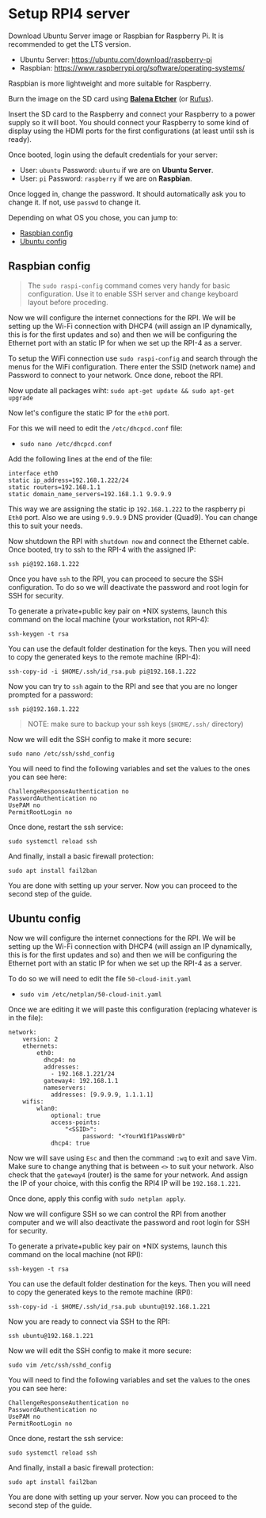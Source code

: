 # Setup RPI4 server

Download Ubuntu Server image or Raspbian for Raspberry Pi. It is recommended to get the LTS version.

- Ubuntu Server: https://ubuntu.com/download/raspberry-pi
- Raspbian: https://www.raspberrypi.org/software/operating-systems/

Raspbian is more lightweight and more suitable for Raspberry.

Burn the image on the SD card using [**Balena Etcher**](https://www.balena.io/etcher/) (or [Rufus](https://rufus.ie/en_US/)).

Insert the SD card to the Raspberry and connect your Raspberry to a power supply so it will boot. You should connect your Raspberry to some kind of display using the HDMI ports for the first configurations (at least until ssh is ready).

Once booted, login using the default credentials for your server:

- User: `ubuntu` Password: `ubuntu` if we are on **Ubuntu Server**.
- User: `pi` Password: `raspberry` if we are on **Raspbian**.

Once logged in, change the password. It should automatically ask you to change it. If not, use `passwd` to change it.

Depending on what OS you chose, you can jump to:
- [Raspbian config](https://github.com/pluja/Selfhosted-Google-Photos-Alternative/blob/main/01-Setting-Up-The-Server.md#raspbian-config)
- [Ubuntu config](https://github.com/pluja/Selfhosted-Google-Photos-Alternative/blob/main/01-Setting-Up-The-Server.md#ubuntu-config)

## Raspbian config

> The `sudo raspi-config` command comes very handy for basic configuration. Use it to enable SSH server and change keyboard layout before proceding.

Now we will configure the internet connections for the RPI. We will be setting up the Wi-Fi connection with DHCP4 (will assign an IP dynamically, this is for the first updates and so) and then we will be configuring the Ethernet port with an static IP for when we set up the RPI-4 as a server.

To setup the WiFi connection use `sudo raspi-config` and search through the menus for the WiFi configuration. There enter the SSID (network name) and Password to connect to your network. Once done, reboot the RPI.

Now update all packages wiht:
`sudo apt-get update && sudo apt-get upgrade`

Now let's configure the static IP for the `eth0` port.

For this we will need to edit the `/etc/dhcpcd.conf` file:
- `sudo nano /etc/dhcpcd.conf`

Add the following lines at the end of the file:

```
interface eth0
static ip_address=192.168.1.222/24    
static routers=192.168.1.1
static domain_name_servers=192.168.1.1 9.9.9.9
```

This way we are assigning the static ip `192.168.1.222` to the raspberry pi `Eth0` port. Also we are using `9.9.9.9` DNS provider (Quad9). You can change this to suit your needs.

Now shutdown the RPI with `shutdown now` and connect the Ethernet cable. Once booted, try to ssh to the RPI-4 with the assigned IP:

`ssh pi@192.168.1.222`

Once you have `ssh` to the RPI, you can proceed to secure the SSH configuration. To do so we will deactivate the password and root login for SSH for security.

To generate a private+public key pair on *NIX systems, launch this command on the local machine (your workstation, not RPI-4):

`ssh-keygen -t rsa`

You can use the default folder destination for the keys. Then you will need to copy the generated keys to the remote machine (RPI-4):

`ssh-copy-id -i $HOME/.ssh/id_rsa.pub pi@192.168.1.222`

Now you can try to `ssh` again to the RPI and see that you are no longer prompted for a password:

`ssh pi@192.168.1.222`

> NOTE: make sure to backup your ssh keys (`$HOME/.ssh/` directory)

Now we will edit the SSH config to make it more secure:

`sudo nano /etc/ssh/sshd_config`

You will need to find the following variables and set the values to the ones you can see here:

```
ChallengeResponseAuthentication no
PasswordAuthentication no
UsePAM no
PermitRootLogin no
```

Once done, restart the ssh service:

`sudo systemctl reload ssh`

And finally, install a basic firewall protection:

`sudo apt install fail2ban`

You are done with setting up your server. Now you can proceed to the second step of the guide.

## Ubuntu config

Now we will configure the internet connections for the RPI. We will be setting up the Wi-Fi connection with DHCP4 (will assign an IP dynamically, this is for the first updates and so) and then we will be configuring the Ethernet port with an static IP for when we set up the RPI-4 as a server.

To do so we will need to edit the file `50-cloud-init.yaml`

- `sudo vim /etc/netplan/50-cloud-init.yaml`

Once we are editing it we will paste this configuration (replacing whatever is in the file):

```
network:
    version: 2
    ethernets:
        eth0:
          dhcp4: no
          addresses:
            - 192.168.1.221/24
          gateway4: 192.168.1.1
          nameservers:
            addresses: [9.9.9.9, 1.1.1.1]
    wifis:
        wlan0:
            optional: true
            access-points:
                "<SSID>":
                     password: "<YourW1f1PassW0rD"
            dhcp4: true
```

Now we will save using `Esc` and then the command `:wq` to exit and save Vim. Make sure to change anything that is between `<>` to suit your network. Also check that the `gateway4` (router) is the same for your network. And assign the IP of your choice, with this config the RPI4 IP will be `192.168.1.221`.

Once done, apply this config with `sudo netplan apply`.

Now we will configure SSH so we can control the RPI from another computer and we will also deactivate the password and root login for SSH for security.

To generate a private+public key pair on *NIX systems, launch this command on the local machine (not RPI):

`ssh-keygen -t rsa`

You can use the default folder destination for the keys. Then you will need to copy the generated keys to the remote machine (RPI):

`ssh-copy-id -i $HOME/.ssh/id_rsa.pub ubuntu@192.168.1.221`

Now you are ready to connect via SSH to the RPI:

`ssh ubuntu@192.168.1.221`

Now we will edit the SSH config to make it more secure:

`sudo vim /etc/ssh/sshd_config`

You will need to find the following variables and set the values to the ones you can see here:

```
ChallengeResponseAuthentication no
PasswordAuthentication no
UsePAM no
PermitRootLogin no
```

Once done, restart the ssh service:

`sudo systemctl reload ssh`

And finally, install a basic firewall protection:

`sudo apt install fail2ban`

You are done with setting up your server. Now you can proceed to the second step of the guide.
